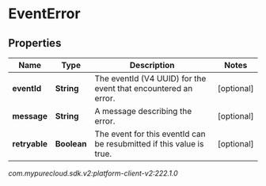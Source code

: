 # EventError


## Properties

| Name | Type | Description | Notes |
| ------------ | ------------- | ------------- | ------------- |
| **eventId** | **String** | The eventId (V4 UUID) for the event that encountered an error. |  [optional] |
| **message** | **String** | A message describing the error. |  [optional] |
| **retryable** | **Boolean** | The event for this eventId can be resubmitted if this value is true. |  [optional] |




_com.mypurecloud.sdk.v2:platform-client-v2:222.1.0_
